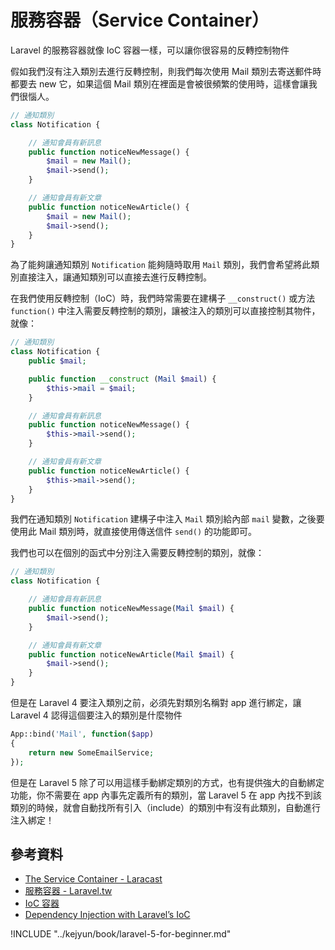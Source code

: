 # 服務容器（Service Container）

Laravel 的服務容器就像 IoC 容器一樣，可以讓你很容易的反轉控制物件

假如我們沒有注入類別去進行反轉控制，則我們每次使用 Mail 類別去寄送郵件時都要去 new 它，如果這個 Mail 類別在裡面是會被很頻繁的使用時，這樣會讓我們很惱人。

```php
// 通知類別
class Notification {

    // 通知會員有新訊息
    public function noticeNewMessage() {
        $mail = new Mail();
        $mail->send();
    }

    // 通知會員有新文章
    public function noticeNewArticle() {
        $mail = new Mail();
        $mail->send();
    }
}
```

為了能夠讓通知類別 `Notification` 能夠隨時取用 `Mail` 類別，我們會希望將此類別直接注入，讓通知類別可以直接去進行反轉控制。

在我們使用反轉控制（IoC）時，我們時常需要在建構子 `__construct()` 或方法 `function()` 中注入需要反轉控制的類別，讓被注入的類別可以直接控制其物件，就像：

```php
// 通知類別
class Notification {
    public $mail;

    public function __construct (Mail $mail) {
        $this->mail = $mail;
    }

    // 通知會員有新訊息
    public function noticeNewMessage() {
        $this->mail->send();
    }

    // 通知會員有新文章
    public function noticeNewArticle() {
        $this->mail->send();
    }
}
```

我們在通知類別 `Notification` 建構子中注入 `Mail` 類別給內部 `mail` 變數，之後要使用此 Mail 類別時，就直接使用傳送信件 `send()` 的功能即可。

我們也可以在個別的函式中分別注入需要反轉控制的類別，就像：


```php
// 通知類別
class Notification {

    // 通知會員有新訊息
    public function noticeNewMessage(Mail $mail) {
        $mail->send();
    }

    // 通知會員有新文章
    public function noticeNewArticle(Mail $mail) {
        $mail->send();
    }
}
```

但是在 Laravel 4 要注入類別之前，必須先對類別名稱對 app 進行綁定，讓 Laravel 4 認得這個要注入的類別是什麼物件

```php
App::bind('Mail', function($app)
{
    return new SomeEmailService;
});
```


但是在 Laravel 5 除了可以用這樣手動綁定類別的方式，也有提供強大的自動綁定功能，你不需要在 app 內事先定義所有的類別，當 Laravel 5 在 app 內找不到該類別的時候，就會自動找所有引入（include）的類別中有沒有此類別，自動進行注入綁定！


## 參考資料
* [The Service Container - Laracast](https://laracasts.com/series/laravel-5-fundamentals/episodes/26)
* [服務容器 - Laravel.tw](http://laravel.tw/docs/5.0/container)
* [IoC 容器](http://laravel.tw/docs/4.2/ioc)
* [Dependency Injection with Laravel’s IoC](http://www.sitepoint.com/dependency-injection-laravels-ioc/)


!INCLUDE "../kejyun/book/laravel-5-for-beginner.md"
